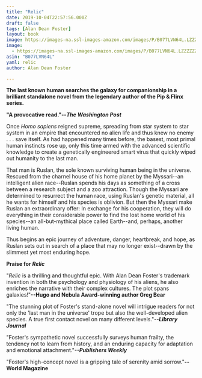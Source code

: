 ```yaml
---
title: "Relic"
date: 2019-10-04T22:57:56.000Z
draft: false
tags: [Alan Dean Foster]
layout: book
image: https://images-na.ssl-images-amazon.com/images/P/B077LVN64L.LZZZZZZZ.jpg
image: 
  - https://images-na.ssl-images-amazon.com/images/P/B077LVN64L.LZZZZZZZ.jpg
asin: "B077LVN64L"
yaml: relic
author: Alan Dean Foster

---
```


**The last known human searches the galaxy for companionship in a brilliant standalone novel from the legendary author of the Pip & Flinx series.**  
  
**"A provocative read."--*The Washington Post***  
  
Once *Homo sapiens* reigned supreme, spreading from star system to star system in an empire that encountered no alien life and thus knew no enemy . . . save itself. As had happened many times before, the basest, most primal human instincts rose up, only this time armed with the advanced scientific knowledge to create a genetically engineered smart virus that quickly wiped out humanity to the last man.  
  
That man is Ruslan, the sole known surviving human being in the universe. Rescued from the charnel house of his home planet by the Myssari--an intelligent alien race--Ruslan spends his days as something of a cross between a research subject and a zoo attraction. Though the Myssari are determined to resurrect the human race, using Ruslan's genetic material, all he wants for himself and his species is oblivion. But then the Myssari make Ruslan an extraordinary offer: In exchange for his cooperation, they will do everything in their considerable power to find the lost home world of his species--an all-but-mythical place called Earth--and, perhaps, another living human.  
  
Thus begins an epic journey of adventure, danger, heartbreak, and hope, as Ruslan sets out in search of a place that may no longer exist--drawn by the slimmest yet most enduring hope.  
  
**Praise for *Relic***  
  
"*Relic* is a thrilling and thoughtful epic. With Alan Dean Foster's trademark invention in both the psychology and physiology of his aliens, he also enriches the narrative with their complex cultures. The plot spans galaxies!"**--Hugo and Nebula Award-winning author Greg Bear**  
  
"The stunning plot of Foster's stand-alone novel will intrigue readers for not only the 'last man in the universe' trope but also the well-developed alien species. A true first contact novel on many different levels."**--*Library Journal***  
  
"Foster's sympathetic novel successfully surveys human frailty, the tendency not to learn from history, and an enduring capacity for adaptation and emotional attachment."***--Publishers Weekly***  
  
"Foster's high-concept novel is a gripping tale of serenity amid sorrow."**--World Magazine**